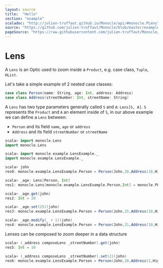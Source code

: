 ```yaml
---
layout: source
title:  "Hello"
section: "example"
scaladoc: "http://julien-truffaut.github.io/Monocle/api/#monocle.PLens"
source: "https://github.com/julien-truffaut/Monocle/blob/master/example/src/main/scala/monocle/example/LensExample.scala"
pageSource: "https://raw.githubusercontent.com/julien-truffaut/Monocle/master/docs/src/main/tut/lens.md"
---
```

# Lens

A `Lens` is an Optic used to zoom inside a `Product`, e.g. case class, `Tuple`, `HList`.

Let's take a simple example of 2 nested case classes:

```scala
case class Person(name: String, age: Int, address: Address)
case class Address(streetNumber: Int, streetName: String)
```

A `Lens` has two type parameters generally called `S` and `A`: `Lens[S, A]`.
`S` represents the `Product` and `A` an element inside of `S`, in our above example we can define a `Lens` between:
*   `Person` and its field `name`, `age` or `address`
*   `Address` and its field `streetNumber` or `streetName`

```scala
scala> import monocle.Lens
import monocle.Lens

scala> import monocle.example.LensExample._
import monocle.example.LensExample._

scala> john
res0: monocle.example.LensExample.Person = Person(John,20,Address(10,High Street))

scala> _age: Lens[Person, Int]
res1: monocle.Lens[monocle.example.LensExample.Person,Int] = monocle.PLens$$anon$7@4897ffd4

scala> _age.get(john)
res2: Int = 20

scala> _age.set(25)(john)
res3: monocle.example.LensExample.Person = Person(John,25,Address(10,High Street))

scala> _age.modify(_ + 1)(john)
res4: monocle.example.LensExample.Person = Person(John,21,Address(10,High Street))
```

Lenses can be composed to zoom deeper in a data structure

```scala
scala> (_address composeLens _streetNumber).get(john)
res5: Int = 10

scala> (_address composeLens _streetNumber).set(2)(john)
res6: monocle.example.LensExample.Person = Person(John,20,Address(2,High Street))
```



